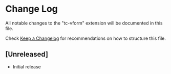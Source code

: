 # Change Log

All notable changes to the "tc-vform" extension will be documented in this file.

Check [Keep a Changelog](http://keepachangelog.com/) for recommendations on how to structure this file.

## [Unreleased]

- Initial release